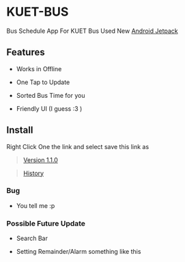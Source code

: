 # KUET-BUS
Bus Schedule App For KUET Bus 
Used New [Android Jetpack](https://developer.android.com/jetpack/)

## Features
- Works in Offline

- One Tap to Update

- Sorted Bus Time for you

- Friendly UI (I guess :3 )

## Install

Right Click One the link and select save this link as
> [Version 1.1.0](https://github.com/sabertooth9/KUET-BUS/releases/download/1.1.0/KUET.BUS.1.1.0.apk)

> [History](https://github.com/sabertooth9/KUET-BUS/releases)


### Bug
- You tell me :p

### Possible Future Update
- Search Bar

- Setting Remainder/Alarm something like this 
